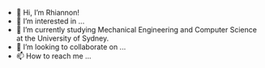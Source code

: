 - 👋 Hi, I’m Rhiannon!
- 👀 I’m interested in ...
- 🌱 I’m currently studying Mechanical Engineering and Computer Science at the University of Sydney.
- 💞️ I’m looking to collaborate on ...
- 📫 How to reach me ...

<!---
rhhame/rhhame is a ✨ special ✨ repository because its `README.md` (this file) appears on your GitHub profile.
You can click the Preview link to take a look at your changes.
--->
